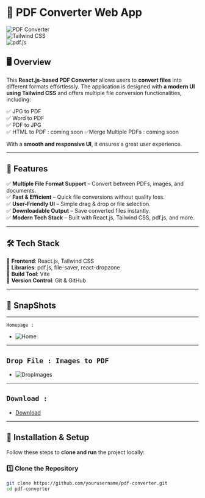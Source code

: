 # 📌 PDF Converter Web App  

![PDF Converter](https://img.shields.io/badge/React-19.0.0-blue?style=flat-square)  
![Tailwind CSS](https://img.shields.io/badge/TailwindCSS-4.0.9-blue?style=flat-square)  
![pdf.js](https://img.shields.io/badge/pdf.js-4.10.38-orange?style=flat-square)  

## 🖥️ Overview  
This **React.js-based PDF Converter** allows users to **convert files** into different formats effortlessly. The application is designed with **a modern UI using Tailwind CSS** and offers multiple file conversion functionalities, including:  

✅ JPG to PDF  
✅ Word to PDF  
✅ PDF to JPG  
✅ HTML to PDF : coming soon
✅Merge Multiple PDFs  : coming soon

With a **smooth and responsive UI**, it ensures a great user experience.  

---

## 🎯 Features  
✅ **Multiple File Format Support** – Convert between PDFs, images, and documents.  
✅ **Fast & Efficient** – Quick file conversions without quality loss.  
✅ **User-Friendly UI** – Simple drag & drop or file selection.  
✅ **Downloadable Output** – Save converted files instantly.  
✅ **Modern Tech Stack** – Built with React.js, Tailwind CSS, pdf.js, and more.  

---

## 🛠️ Tech Stack  
🔹 **Frontend**: React.js, Tailwind CSS  
🔹 **Libraries**: pdf.js, file-saver, react-dropzone  
🔹 **Build Tool**: Vite  
🔹 **Version Control**: Git & GitHub  

---
## 📸 **SnapShots**
---
```Homepage : ```
- ![Home](https://github.com/akmroyal/ANY-2-ANY-Convrter-Project/blob/main/Home.png)
---
```Drop File : Images to PDF ```
---
- ![DropImages](https://github.com/akmroyal/ANY-2-ANY-Convrter-Project/blob/main/DropImage.png)
---
```Download : ```
---
- [Download](https://github.com/akmroyal/ANY-2-ANY-Convrter-Project/blob/main/DropImage.png)
---
## 🚀 Installation & Setup  

Follow these steps to **clone and run** the project locally:  

### 1️⃣ Clone the Repository  
```sh
git clone https://github.com/yourusername/pdf-converter.git
cd pdf-converter
